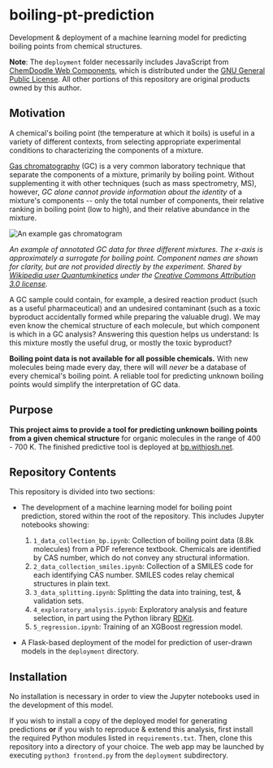 # boiling-pt-prediction

Development & deployment of a machine learning model for predicting boiling points from chemical structures.

**Note**: The `deployment` folder necessarily includes JavaScript from [ChemDoodle Web Components](https://web.chemdoodle.com/), which is distributed under the [GNU General Public License](https://www.gnu.org/licenses/gpl-3.0.html). All other portions of this repository are original products owned by this author.

## Motivation

A chemical's boiling point (the temperature at which it boils) is useful in a variety of different contexts, from selecting appropriate experimental conditions to characterizing the components of a mixture.

[Gas chromatography](https://en.wikipedia.org/wiki/Gas_chromatography) (GC) is a very common laboratory technique that separate the components of a mixture, primarily by boiling point. Without supplementing it with other techniques (such as mass spectrometry, MS), however, *GC alone cannot provide information about the identity* of a mixture's components -- only the total number of components, their relative ranking in boiling point (low to high), and their relative abundance in the mixture.

![An example gas chromatogram](https://upload.wikimedia.org/wikipedia/commons/f/f2/3_mixtures_of_octane_and_nonane.png)

*An example of annotated GC data for three different mixtures. The x-axis is approximately a surrogate for boiling point. Component names are shown for clarity, but are not provided directly by the experiment. Shared by [Wikipedia user Quantumkinetics](https://commons.wikimedia.org/wiki/File:3_mixtures_of_octane_and_nonane.png) under the [Creative Commons Attribution 3.0 license](https://creativecommons.org/licenses/by/3.0/deed.en).*

A GC sample could contain, for example, a desired reaction product (such as a useful pharmaceutical) and an undesired contaminant (such as a toxic byproduct accidentally formed while preparing the valuable drug). We may even know the chemical structure of each molecule, but which component is which in a GC analysis? Answering this question helps us understand: Is this mixture mostly the useful drug, or mostly the toxic byproduct?

**Boiling point data is not available for all possible chemicals.** With new molecules being made every day, there will will *never* be a database of every chemical's boiling point. A reliable tool for predicting unknown boiling points would simplify the interpretation of GC data.

## Purpose

**This project aims to provide a tool for predicting unknown boiling points from a given chemical structure** for organic molecules in the range of 400 - 700 K. The finished predictive tool is deployed at [bp.withjosh.net](https://bp.withjosh.net).


## Repository Contents

This repository is divided into two sections:

* The development of a machine learning model for boiling point prediction, stored within the root of the repository. This includes Jupyter notebooks showing:
    1. `1_data_collection_bp.ipynb`: Collection of boiling point data (8.8k molecules) from a PDF reference textbook. Chemicals are identified by CAS number, which do not convey any structural information.
    1. `2_data_collection_smiles.ipynb`: Collection of a SMILES code for each identifying CAS number. SMILES codes relay chemical structures in plain text.
    1. `3_data_splitting.ipynb`: Splitting the data into training, test, & validation sets.
    1. `4_exploratory_analysis.ipynb`: Exploratory analysis and feature selection, in part using the Python library [RDKit](https://www.rdkit.org/docs/GettingStartedInPython.html).
    1. `5_regression.ipynb`: Training of an XGBoost regression model.

* A Flask-based deployment of the model for prediction of user-drawn models in the `deployment` directory.

## Installation

No installation is necessary in order to view the Jupyter notebooks used in the development of this model.

If you wish to install a copy of the deployed model for generating predictions **or** if you wish to reproduce & extend this analysis, first install the required Python modules listed in `requirements.txt`. Then, clone this repository into a directory of your choice. The web app may be launched by executing `python3 frontend.py` from the `deployment` subdirectory.
